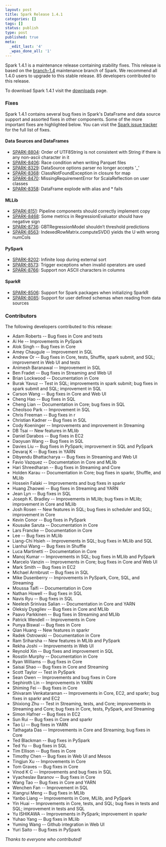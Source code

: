 ```yaml
---
layout: post
title: Spark Release 1.4.1
categories: []
tags: []
status: publish
type: post
published: true
meta:
  _edit_last: '4'
  _wpas_done_all: '1'
---
```


Spark 1.4.1 is a maintenance release containing stability fixes. This release is based on the [branch-1.4](https://github.com/apache/spark/tree/branch-1.4) maintenance branch of Spark. We recommend all 1.4.0 users to upgrade to this stable release. 85 developers contributed to this release.

To download Spark 1.4.1 visit the <a href="{{site.url}}downloads.html">downloads</a> page.

### Fixes
Spark 1.4.1 contains several bug fixes in Spark's DataFrame and data source support and assorted fixes in other components. Some of the more important fixes are highlighted below. You can visit the [Spark issue tracker](https://issues.apache.org/jira/issues/?jql=project%20%3D%20SPARK%20AND%20fixVersion%20%3D%201.4.1%20ORDER%20BY%20priority%2C%20component) for the full list of fixes.

#### Data Sources and DataFrames

 * [SPARK-8804](https://issues.apache.org/jira/browse/SPARK-8804): Order of UTF8String is not consistent with String if there is any non-ascii character in it
 * [SPARK-8406](https://issues.apache.org/jira/browse/SPARK-8406): Race condition when writing Parquet files
 * [SPARK-8329](https://issues.apache.org/jira/browse/SPARK-8329): DataSource options parser no longer accepts '_'
 * [SPARK-8368](https://issues.apache.org/jira/browse/SPARK-8368): ClassNotFoundException in closure for map
 * [SPARK-8470](https://issues.apache.org/jira/browse/SPARK-8470): MissingRequirementError for ScalaReflection on user classes
 * [SPARK-8358](https://issues.apache.org/jira/browse/SPARK-8358): DataFrame explode with alias and * fails

#### MLLib

 * [SPARK-8151](https://issues.apache.org/jira/browse/SPARK-8151): Pipeline components should correctly implement copy
 * [SPARK-8468](https://issues.apache.org/jira/browse/SPARK-8468): Some metrics in RegressionEvaluator should have negative sign
 * [SPARK-8736](https://issues.apache.org/jira/browse/SPARK-8736): GBTRegressionModel shouldn’t threshold predictions
 * [SPARK-8563](https://issues.apache.org/jira/browse/SPARK-8563): IndexedRowMatrix.computeSVD() yields the U with wrong numCols

#### PySpark

 * [SPARK-8202](https://issues.apache.org/jira/browse/SPARK-8202): Infinite loop during external sort
 * [SPARK-8573](https://issues.apache.org/jira/browse/SPARK-8573): Trigger exceptions when invalid operators are used
 * [SPARK-8766](https://issues.apache.org/jira/browse/SPARK-8766): Support non ASCII characters in columns

 
#### SparkR
 * [SPARK-8506](https://issues.apache.org/jira/browse/SPARK-8506): Support for Spark packages when initializing SparkR
 * [SPARK-8085](https://issues.apache.org/jira/browse/SPARK-8085): Support for user defined schemas when reading from data sources

### Contributors
The following developers contributed to this release:

 * Adam Roberts -- Bug fixes in Core and tests
 * Ai He -- Improvements in PySpark
 * Alok Singh -- Bug fixes in Core
 * Amey Chaugule -- Improvement in SQL
 * Andrew Or -- Bug fixes in Core, tests, Shuffle, spark submit, and SQL; improvement in Web UI and tests
 * Animesh Baranawal -- Improvement in SQL
 * Ben Fradet -- Bug fixes in Streaming and Web UI
 * Brian Lockwood -- Documentation in Core
 * Burak Yavuz -- Test in SQL; improvements in spark submit; bug fixes in spark submit and SQL; improvement in SQL
 * Carson Wang -- Bug fixes in Core and Web UI
 * Cheng Hao -- Bug fixes in SQL
 * Cheng Lian -- Documentation in Core; bug fixes in SQL
 * Cheolsoo Park -- Improvement in SQL
 * Chris Freeman -- Bug fixes in r
 * Christian Kadner -- Bug fixes in SQL
 * Cody Koeninger -- Improvements and improvement in Streaming
 * DB Tsai -- New features in MLlib
 * Daniel Darabos -- Bug fixes in EC2
 * Daoyuan Wang -- Bug fixes in SQL
 * Davies Liu -- Bug fixes in PySpark; improvement in SQL and PySpark
 * Devaraj K -- Bug fixes in YARN
 * Dibyendu Bhattacharya -- Bug fixes in Streaming and Web UI
 * Favio Vazquez -- Documentation in Core and MLlib
 * Hari Shreedharan -- Bug fixes in Streaming and Core
 * Holden Karau -- Documentation in Core; bug fixes in sparkr, Shuffle, and MLlib
 * Hossein Falaki -- Improvements and bug fixes in sparkr
 * Huang Zhaowei -- Bug fixes in Streaming and YARN
 * Jean Lyn -- Bug fixes in SQL
 * Joseph K. Bradley -- Improvements in MLlib; bug fixes in MLlib; improvement in Core and MLlib
 * Josh Rosen -- New features in SQL; bug fixes in scheduler and SQL; improvement in Core
 * Kevin Conor -- Bug fixes in PySpark
 * Kousuke Saruta -- Documentation in Core
 * Lars Francke -- Documentation in Core
 * Lee -- Bug fixes in MLlib
 * Liang-Chi Hsieh -- Improvements in SQL; bug fixes in MLlib and SQL
 * Lianhui Wang -- Bug fixes in Shuffle
 * Luca Martinetti -- Documentation in Core
 * Manoj Kumar -- Improvements in SQL; bug fixes in MLlib and PySpark
 * Marcelo Vanzin -- Improvements in Core; bug fixes in Core and Web UI
 * Mark Smith -- Bug fixes in EC2
 * Michael Armbrust -- Bug fixes in SQL
 * Mike Dusenberry -- Improvements in PySpark, Core, SQL, and Streaming
 * Moussa Taifi -- Documentation in Core
 * Nathan Howell -- Bug fixes in SQL
 * Navis Ryu -- Bug fixes in SQL
 * Neelesh Srinivas Salian -- Documentation in Core and YARN
 * Oleksiy Dyagilev -- Bug fixes in Core and MLlib
 * Paavo Parkkinen -- Bug fixes in Streaming and MLlib
 * Patrick Wendell -- Improvements in Core
 * Punya Biswal -- Bug fixes in Core
 * Qian Huang -- New features in sparkr
 * Radek Ostrowski -- Documentation in Core
 * Ram Sriharsha -- New features in MLlib and PySpark
 * Rekha Joshi -- Improvements in Web UI
 * Reynold Xin -- Bug fixes and improvement in SQL
 * Rosstin Murphy -- Documentation in Core
 * Ryan Williams -- Bug fixes in Core
 * Saisai Shao -- Bug fixes in Core and Streaming
 * Scott Taylor -- Test in PySpark
 * Sean Owen -- Improvements and bug fixes in Core
 * Sephiroth Lin -- Improvements in YARN
 * Shiming Fei -- Bug fixes in Core
 * Shivaram Venkataraman -- Improvements in Core, EC2, and sparkr; bug fixes in sparkr and EC2
 * Shixiong Zhu -- Test in Streaming, tests, and Core; improvements in Streaming and Core; bug fixes in Core, tests, PySpark, and Streaming
 * Simon Hafner -- Bug fixes in EC2
 * Sun Rui -- Bug fixes in Core and sparkr
 * Tao Li -- Bug fixes in YARN
 * Tathagata Das -- Improvements in Core and Streaming; bug fixes in Core
 * Ted Blackman -- Bug fixes in PySpark
 * Ted Yu -- Bug fixes in SQL
 * Tim Ellison -- Bug fixes in Core
 * Timothy Chen -- Bug fixes in Web UI and Mesos
 * Tingjun Xu -- Improvements in Core
 * Tom Graves -- Bug fixes in Core
 * Vinod K C -- Improvements and bug fixes in SQL
 * Vyacheslav Baranov -- Bug fixes in Core
 * Wang Tao -- Bug fixes in Core and YARN
 * Wenchen Fan -- Improvement in SQL
 * Xiangrui Meng -- Bug fixes in MLlib
 * Yanbo Liang -- Improvements in Core, MLlib, and PySpark
 * Yin Huai -- Improvements in Core, tests, and SQL; bug fixes in tests and SQL; improvement in tests and SQL
 * Yu ISHIKAWA -- Improvements in PySpark; improvement in sparkr
 * Yuhao Yang -- Bug fixes in MLlib
 * Yuming Wang -- Github integration in Web UI
 * Yuri Saito -- Bug fixes in PySpark

_Thanks to everyone who contributed!_

